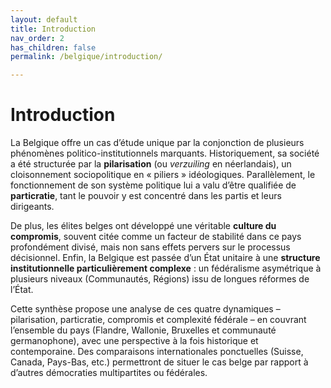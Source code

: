 ```yaml
---
layout: default
title: Introduction
nav_order: 2
has_children: false
permalink: /belgique/introduction/

---
```




# Introduction

La Belgique offre un cas d’étude unique par la conjonction de plusieurs phénomènes politico-institutionnels marquants. Historiquement, sa société a été structurée par la **pilarisation** (ou *verzuiling* en néerlandais), un cloisonnement sociopolitique en « piliers » idéologiques. Parallèlement, le fonctionnement de son système politique lui a valu d’être qualifiée de **particratie**, tant le pouvoir y est concentré dans les partis et leurs dirigeants.

De plus, les élites belges ont développé une véritable **culture du compromis**, souvent citée comme un facteur de stabilité dans ce pays profondément divisé, mais non sans effets pervers sur le processus décisionnel. Enfin, la Belgique est passée d’un État unitaire à une **structure institutionnelle particulièrement complexe** : un fédéralisme asymétrique à plusieurs niveaux (Communautés, Régions) issu de longues réformes de l’État.

Cette synthèse propose une analyse de ces quatre dynamiques – pilarisation, particratie, compromis et complexité fédérale – en couvrant l’ensemble du pays (Flandre, Wallonie, Bruxelles et communauté germanophone), avec une perspective à la fois historique et contemporaine. Des comparaisons internationales ponctuelles (Suisse, Canada, Pays-Bas, etc.) permettront de situer le cas belge par rapport à d’autres démocraties multipartites ou fédérales.
